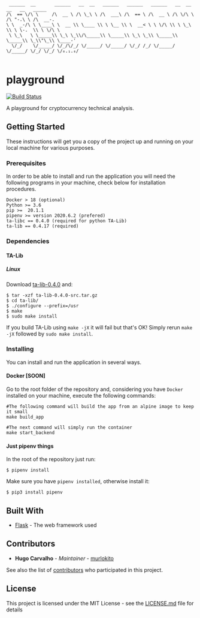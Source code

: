 ```
 ______  __       ______   __  __   ______   ______   ______   __  __   __   __   _____    
/\  == \/\ \     /\  __ \ /\ \_\ \ /\  ___\ /\  == \ /\  __ \ /\ \/\ \ /\ "-.\ \ /\  __-.  
\ \  _-/\ \ \____\ \  __ \\ \____ \\ \ \__ \\ \  __< \ \ \/\ \\ \ \_\ \\ \ \-.  \\ \ \/\ \ 
 \ \_\   \ \_____\\ \_\ \_\\/\_____\\ \_____\\ \_\ \_\\ \_____\\ \_____\\ \_\\"\_\\ \____-'
  \/_/    \/_____/ \/_/\/_/ \/_____/ \/_____/ \/_/ /_/ \/_____/ \/_____/ \/_/ \/_/ \/₀.₁.₀/ 
                                                                                           
```

# playground
[![Build Status](https://api.cirrus-ci.com/github/murlokito/playground.svg)](https://cirrus-ci.com/github/murlokito/playground)

A playground for cryptocurrency technical analysis.

## Getting Started

These instructions will get you a copy of the project up and running on your local machine for various purposes.

### Prerequisites

In order to be able to install and run the application you will need the following programs in your machine, check below for installation procedures.

```
Docker > 18 (optional)
Python >= 3.6
pip >=  20.1.1
pipenv >= version 2020.6.2 (prefered)
ta-libc == 0.4.0 (required for python TA-Lib)
ta-lib == 0.4.17 (required)
```

### Dependencies

#### TA-Lib

##### Linux

Download [ta-lib-0.4.0](http://prdownloads.sourceforge.net/ta-lib/ta-lib-0.4.0-src.tar.gz) and:

```
$ tar -xzf ta-lib-0.4.0-src.tar.gz
$ cd ta-lib/
$ ./configure --prefix=/usr
$ make
$ sudo make install
```

If you build TA-Lib using `make -jX` it will fail but that's OK! Simply rerun `make -jX` followed by `sudo make install`.

### Installing

You can install and run the application in several ways.

#### Docker [SOON]

Go to the root folder of the repository and, considering you have `Docker` installed on your machine, execute the following commands: 

```
#The following command will build the app from an alpine image to keep it small
make build_app

#The next command will simply run the container
make start_backend
```

#### Just pipenv things

In the root of the repository just run:

```
$ pipenv install
```

Make sure you have `pipenv installed`, otherwise install it:

```
$ pip3 install pipenv
```


## Built With

* [Flask](http://flask.pocoo.org/) - The web framework used

## Contributors

* **Hugo Carvalho** - *Maintainer* - [murlokito](https://github.com/murlokito)

See also the list of [contributors](https://github.com/murlokito/playground/contributors) who participated in this project.

## License

This project is licensed under the MIT License - see the [LICENSE.md](LICENSE.md) file for details